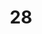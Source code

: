 ---
title: "28"
imageurl: "https://imgs1.thamizhnation.org/assets/28.webp"
dwnurl: "https://imgs1.thamizhnation.org/img/28.jpg"
tags: ['thalaivar']
---